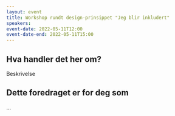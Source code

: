 ```yaml
---
layout: event
title: Workshop rundt design-prinsippet "Jeg blir inkludert"
speakers: 
event-date: 2022-05-11T12:00
event-date-end: 2022-05-11T15:00
---
```

## Hva handler det her om?
Beskrivelse

## Dette foredraget er for deg som
...

